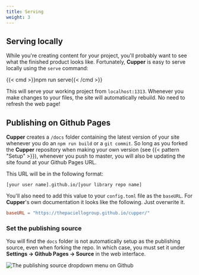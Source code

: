 ```yaml
---
title: Serving
weight: 3
---
```


## Serving locally

While you're creating content for your project, you'll probably want to see what the finished product looks like. Fortunately, **Cupper** is easy to serve locally using the `serve` command:

{{< cmd >}}npm run serve{{< /cmd >}}

This will serve your working project from `localhost:1313`. Whenever you make changes to your files, the site will automatically rebuild. No need to refresh the web page!

## Publishing on Github Pages

**Cupper** creates a `/docs` folder containing the latest version of your site whenever you do an `npm run build` or a `git commit`. So long as you forked the **Cupper** repository when making your own version (see {{< pattern "Setup" >}}), whenever you push to master, you will also be updating the site found at your Github Pages URL.

This URL will be in the following format:

```
[your user name].github.io/[your library repo name]
```

You'll also need to add this value to your `config.toml` file as the `baseURL`. For **Cupper**'s own documentation it looks like the following. Just overwrite it.

```toml
baseURL = "https://thepaciellogroup.github.io/cupper/"
```

### Set the publishing source

You will find the `docs` folder is not automatically setup as the publishing source, even when forking the repo. In which case, you must set it under  **Settings → Github Pages → Source** in the web interface.

![The publishing source dropdown menu on Github](/images/serve_from_docs.png)
